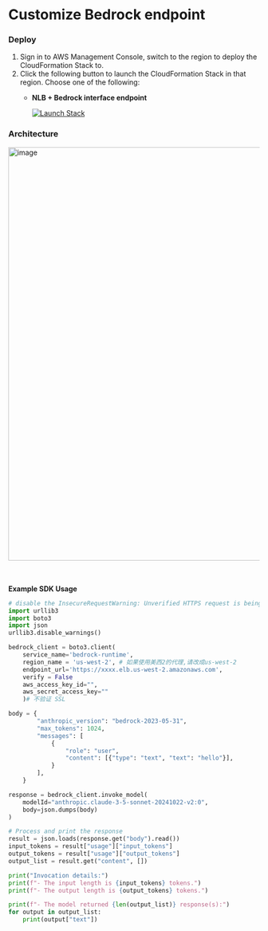 # Customize Bedrock endpoint

### Deploy

1. Sign in to AWS Management Console, switch to the region to deploy the CloudFormation Stack to.
2. Click the following button to launch the CloudFormation Stack in that region. Choose one of the following:
   - **NLB + Bedrock interface endpoint**

      [![Launch Stack](assets/launch-stack.png)](https://console.aws.amazon.com/cloudformation/home#/stacks/create/template?stackName=BedrockProxyAPI&templateURL=https://sample-client-for-bedrock-clouformation.s3.us-west-2.amazonaws.com/CustomizeBedrockRunetimeEndpoint.yaml)

### Architecture
<img width="829" alt="image" src="https://github.com/user-attachments/assets/2fe3bf54-c370-4bca-9a1e-b63bbff0f3b6">

<br></br>
**Example SDK Usage**

```python
# disable the InsecureRequestWarning: Unverified HTTPS request is being made to host '127.0.0.1'. Adding certificate verification is strongly advised.
import urllib3
import boto3
import json
urllib3.disable_warnings()

bedrock_client = boto3.client(
    service_name='bedrock-runtime',
    region_name = 'us-west-2', # 如果使用美西2的代理,请改成us-west-2
    endpoint_url='https://xxxx.elb.us-west-2.amazonaws.com',
    verify = False
    aws_access_key_id="",
    aws_secret_access_key=""
    )# 不验证 SSL

body = {
        "anthropic_version": "bedrock-2023-05-31",
        "max_tokens": 1024,
        "messages": [
            {
                "role": "user",
                "content": [{"type": "text", "text": "hello"}],
            }
        ],
    }

response = bedrock_client.invoke_model(
    modelId="anthropic.claude-3-5-sonnet-20241022-v2:0",
    body=json.dumps(body)
)

# Process and print the response
result = json.loads(response.get("body").read())
input_tokens = result["usage"]["input_tokens"]
output_tokens = result["usage"]["output_tokens"]
output_list = result.get("content", [])

print("Invocation details:")
print(f"- The input length is {input_tokens} tokens.")
print(f"- The output length is {output_tokens} tokens.")

print(f"- The model returned {len(output_list)} response(s):")
for output in output_list:
    print(output["text"])
```
